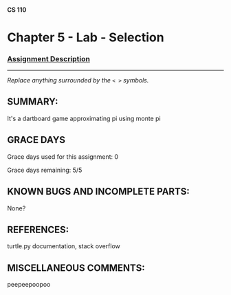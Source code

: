 #### CS 110
# Chapter 5 - Lab - Selection

### [Assignment Description](https://docs.google.com/document/d/1QfPsRfo1kZoQw4p0DhjxZskNfE0eLAV6Z6SgPSleDM4/edit?usp=sharing)

***

_Replace anything surrounded by the `< >` symbols._

## SUMMARY:
It's a dartboard game approximating pi using monte pi
## GRACE DAYS
Grace days used for this assignment: 0

Grace days remaining: 5/5

## KNOWN BUGS AND INCOMPLETE PARTS:
None?

## REFERENCES:
turtle.py documentation, stack overflow

## MISCELLANEOUS COMMENTS:
peepeepoopoo